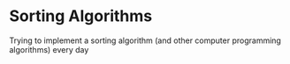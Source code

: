 # Sorting Algorithms
Trying to implement a sorting algorithm (and other computer programming algorithms) every day